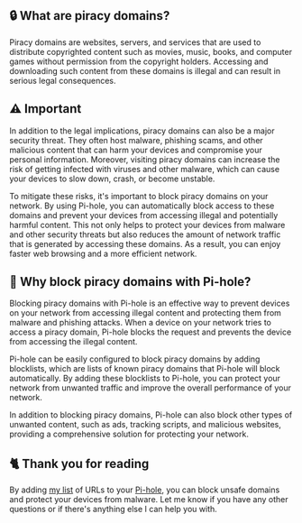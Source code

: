 ## 🔒 What are piracy domains?
Piracy domains are websites, servers, and services that are used to distribute copyrighted content such as movies, music, books, and computer games without permission from the copyright holders. Accessing and downloading such content from these domains is illegal and can result in serious legal consequences.

## ⚠️ Important
In addition to the legal implications, piracy domains can also be a major security threat. They often host malware, phishing scams, and other malicious content that can harm your devices and compromise your personal information. Moreover, visiting piracy domains can increase the risk of getting infected with viruses and other malware, which can cause your devices to slow down, crash, or become unstable.

To mitigate these risks, it's important to block piracy domains on your network. By using Pi-hole, you can automatically block access to these domains and prevent your devices from accessing illegal and potentially harmful content. This not only helps to protect your devices from malware and other security threats but also reduces the amount of network traffic that is generated by accessing these domains. As a result, you can enjoy faster web browsing and a more efficient network.

## 🚫 Why block piracy domains with Pi-hole?
Blocking piracy domains with Pi-hole is an effective way to prevent devices on your network from accessing illegal content and protecting them from malware and phishing attacks. When a device on your network tries to access a piracy domain, Pi-hole blocks the request and prevents the device from accessing the illegal content.

Pi-hole can be easily configured to block piracy domains by adding blocklists, which are lists of known piracy domains that Pi-hole will block automatically. By adding these blocklists to Pi-hole, you can protect your network from unwanted traffic and improve the overall performance of your network.

In addition to blocking piracy domains, Pi-hole can also block other types of unwanted content, such as ads, tracking scripts, and malicious websites, providing a comprehensive solution for protecting your network.

## 🐈 Thank you for reading
By adding [my list](https://github.com/sefinek24/PiHole-Blocklist-Collection/blob/main/List.md) of URLs to your [Pi-hole](https://pi-hole.net), you can block unsafe domains and protect your devices from malware.
Let me know if you have any other questions or if there's anything else I can help you with.